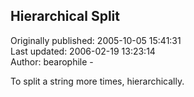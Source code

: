 ## Hierarchical Split  
Originally published: 2005-10-05 15:41:31  
Last updated: 2006-02-19 13:23:14  
Author: bearophile -  
  
To split a string more times, hierarchically.